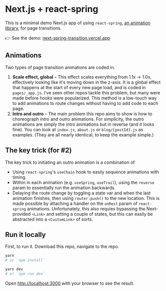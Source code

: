 # Next.js + react-spring

This is a minimal demo Next.js app of using `react-spring`, [an animation library](https://www.react-spring.io/), for page transitions.

👉 See the demo: [next-spring-transition.vercel.app](https://next-spring-transition.vercel.app/)

## Animations
Two types of page transition animations are coded in.
1. **Scale effect, global** – This effect scales everything from 1.1x -> 1.0x, effectively looking like it's moving down in the z-axis. It is a global effect that happens at the start of every new page load, and is coded in `pages/_app.js`. I've seen other repos tackle this problem, but many were made before hooks were popularized. This method is a low-touch way to add animations to route changes without having to add code to each page.
2. **Intro and outro**  – The main problem this repo aims to show is how to choreograph intro and outro animations. For simplicity, the outro animations are simply the intro animations but in reverse (and it looks fine). You can look at `index.js`, `about.js` or `blog/[postId].js` as examples. (They are all nearly identical, to keep the example simple.)

## The key trick (for #2)
The key trick to initiating an outro animation is a combination of 
* Using `react-spring`'s `useChain` hook to easily sequence animations with timing.
* Within in each animation (e.g. `useSpring`, `useTrail`), using the `reverse` param to essentially run the animation backwards.
* Delaying the route change by toggling a state var and when the last animation finishes, then using `router.push()` to the new location. This is made possible by attaching a handler on the `onRest` param of `react-spring` animations. Unfortunately, this also requies bypassing the Next-provided `<Link>` and setting a couple of states, but this can easily be abstracted into a `<CustomLink>` of sorts.

## Run it locally
First, to run it. Download this repo, navigate to the repo.

```bash
yarn
# or `npm install`

yarn dev
# or `npm run dev`
```

Open [http://localhost:3000](http://localhost:3000) with your browser to see the result.